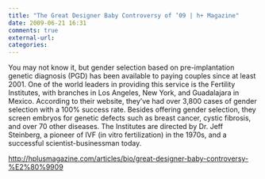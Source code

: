 ```yaml
---
title: "The Great Designer Baby Controversy of ’09 | h+ Magazine"
date: 2009-06-21 16:31
comments: true
external-url:
categories:
---
```

You may not know it, but gender selection based on pre-implantation genetic diagnosis (PGD) has been available to paying couples since at least 2001. One of the world leaders in providing this service is the Fertility Institutes, with branches in Los Angeles, New York, and Guadalajara in Mexico. According to their website, they’ve had over 3,800 cases of gender selection with a 100% success rate. Besides offering gender selection, they screen embryos for genetic defects such as breast cancer, cystic fibrosis, and over 70 other diseases. The Institutes are directed by Dr. Jeff Steinberg, a pioneer of IVF (in vitro fertilization) in the 1970s, and a successful scientist-businessman today.

<http://hplusmagazine.com/articles/bio/great-designer-baby-controversy-%E2%80%9909>
